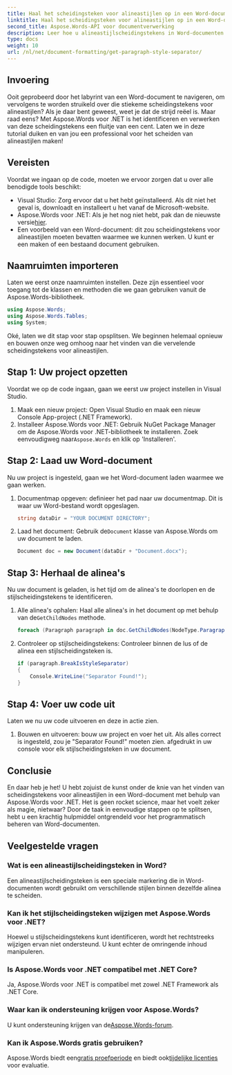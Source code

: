 ```yaml
---
title: Haal het scheidingsteken voor alineastijlen op in een Word-document
linktitle: Haal het scheidingsteken voor alineastijlen op in een Word-document
second_title: Aspose.Words-API voor documentverwerking
description: Leer hoe u alineastijlscheidingstekens in Word-documenten kunt identificeren en gebruiken met Aspose.Words voor .NET met deze uitgebreide, stapsgewijze zelfstudie.
type: docs
weight: 10
url: /nl/net/document-formatting/get-paragraph-style-separator/
---
```


## Invoering

Ooit geprobeerd door het labyrint van een Word-document te navigeren, om vervolgens te worden struikeld over die stiekeme scheidingstekens voor alineastijlen? Als je daar bent geweest, weet je dat de strijd reëel is. Maar raad eens? Met Aspose.Words voor .NET is het identificeren en verwerken van deze scheidingstekens een fluitje van een cent. Laten we in deze tutorial duiken en van jou een professional voor het scheiden van alineastijlen maken!

## Vereisten

Voordat we ingaan op de code, moeten we ervoor zorgen dat u over alle benodigde tools beschikt:

- Visual Studio: Zorg ervoor dat u het hebt geïnstalleerd. Als dit niet het geval is, downloadt en installeert u het vanaf de Microsoft-website.
- Aspose.Words voor .NET: Als je het nog niet hebt, pak dan de nieuwste versie[hier](https://releases.aspose.com/words/net/).
- Een voorbeeld van een Word-document: dit zou scheidingstekens voor alineastijlen moeten bevatten waarmee we kunnen werken. U kunt er een maken of een bestaand document gebruiken.

## Naamruimten importeren

Laten we eerst onze naamruimten instellen. Deze zijn essentieel voor toegang tot de klassen en methoden die we gaan gebruiken vanuit de Aspose.Words-bibliotheek.

```csharp
using Aspose.Words;
using Aspose.Words.Tables;
using System;
```

Oké, laten we dit stap voor stap opsplitsen. We beginnen helemaal opnieuw en bouwen onze weg omhoog naar het vinden van die vervelende scheidingstekens voor alineastijlen.

## Stap 1: Uw project opzetten

Voordat we op de code ingaan, gaan we eerst uw project instellen in Visual Studio.

1. Maak een nieuw project: Open Visual Studio en maak een nieuw Console App-project (.NET Framework).
2.  Installeer Aspose.Words voor .NET: Gebruik NuGet Package Manager om de Aspose.Words voor .NET-bibliotheek te installeren. Zoek eenvoudigweg naar`Aspose.Words` en klik op 'Installeren'.

## Stap 2: Laad uw Word-document

Nu uw project is ingesteld, gaan we het Word-document laden waarmee we gaan werken.

1. Documentmap opgeven: definieer het pad naar uw documentmap. Dit is waar uw Word-bestand wordt opgeslagen.

    ```csharp
    string dataDir = "YOUR DOCUMENT DIRECTORY";
    ```

2.  Laad het document: Gebruik de`Document` klasse van Aspose.Words om uw document te laden.

    ```csharp
    Document doc = new Document(dataDir + "Document.docx");
    ```

## Stap 3: Herhaal de alinea's

Nu uw document is geladen, is het tijd om de alinea's te doorlopen en de stijlscheidingstekens te identificeren.

1.  Alle alinea's ophalen: Haal alle alinea's in het document op met behulp van de`GetChildNodes` methode.

    ```csharp
    foreach (Paragraph paragraph in doc.GetChildNodes(NodeType.Paragraph, true))
    ```

2. Controleer op stijlscheidingstekens: Controleer binnen de lus of de alinea een stijlscheidingsteken is.

    ```csharp
    if (paragraph.BreakIsStyleSeparator)
    {
        Console.WriteLine("Separator Found!");
    }
    ```

## Stap 4: Voer uw code uit

Laten we nu uw code uitvoeren en deze in actie zien.

1. Bouwen en uitvoeren: bouw uw project en voer het uit. Als alles correct is ingesteld, zou je "Separator Found!" moeten zien. afgedrukt in uw console voor elk stijlscheidingsteken in uw document.

## Conclusie

En daar heb je het! U hebt zojuist de kunst onder de knie van het vinden van scheidingstekens voor alineastijlen in een Word-document met behulp van Aspose.Words voor .NET. Het is geen rocket science, maar het voelt zeker als magie, nietwaar? Door de taak in eenvoudige stappen op te splitsen, hebt u een krachtig hulpmiddel ontgrendeld voor het programmatisch beheren van Word-documenten.

## Veelgestelde vragen

### Wat is een alineastijlscheidingsteken in Word?
Een alineastijlscheidingsteken is een speciale markering die in Word-documenten wordt gebruikt om verschillende stijlen binnen dezelfde alinea te scheiden.

### Kan ik het stijlscheidingsteken wijzigen met Aspose.Words voor .NET?
Hoewel u stijlscheidingstekens kunt identificeren, wordt het rechtstreeks wijzigen ervan niet ondersteund. U kunt echter de omringende inhoud manipuleren.

### Is Aspose.Words voor .NET compatibel met .NET Core?
Ja, Aspose.Words voor .NET is compatibel met zowel .NET Framework als .NET Core.

### Waar kan ik ondersteuning krijgen voor Aspose.Words?
 U kunt ondersteuning krijgen van de[Aspose.Words-forum](https://forum.aspose.com/c/words/8).

### Kan ik Aspose.Words gratis gebruiken?
 Aspose.Words biedt een[gratis proefperiode](https://releases.aspose.com/) en biedt ook[tijdelijke licenties](https://purchase.aspose.com/temporary-license/) voor evaluatie.